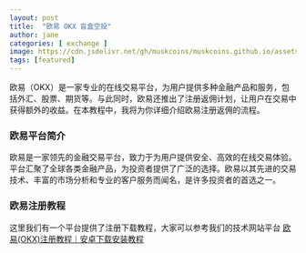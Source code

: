 ```yaml
---
layout: post
title:  "欧易 OKX 盲盒空投"
author: jane
categories: [ exchange ]
image: https://cdn.jsdelivr.net/gh/muskcoins/muskcoins.github.io/assets/images/okx.webp
tags: [featured]
---
```

欧易（OKX）是一家专业的在线交易平台，为用户提供多种金融产品和服务，包括外汇、股票、期货等。与此同时，欧易还推出了注册返佣计划，让用户在交易中获得额外的收益。在本教程中，我将为你详细介绍欧易注册返佣的流程。

### 欧易平台简介
欧易是一家领先的金融交易平台，致力于为用户提供安全、高效的在线交易体验。平台汇聚了全球各类金融产品，为投资者提供了广泛的选择。欧易以其先进的交易技术、丰富的市场分析和专业的客户服务而闻名，是许多投资者的首选之一。

### 欧易注册教程
这里我们有一个平台提供了注册下载教程，大家可以参考我们的技术网站平台 [欧易(OKX)注册教程｜安卓下载安装教程](https://tggsearch.github.io/docs/okx-install.html)